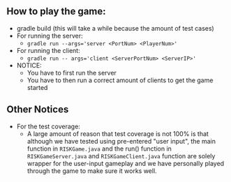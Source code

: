 ## How to play the game:  
- gradle build (this will take a while because the amount of test cases)
- For running the server:
    - `gradle run --args='server <PortNum> <PlayerNum>'`
- For running the client:
    - `gradle run -- args='client <ServerPortNum> <ServerIP>'`
- NOTICE: 
    - You have to first run the server
    - You have to then run a correct amount of clients to get the game started

## Other Notices
- For the test coverage: 
    - A large amount of reason that test coverage is not 100% is that although we have tested using pre-entered "user input", the main function in `RISKGame.java` and the run() function in `RISKGameServer.java` and `RISKGameClient.java` function are solely wrapper for the user-input gameplay and we have personally played through the game to make sure it works well.

